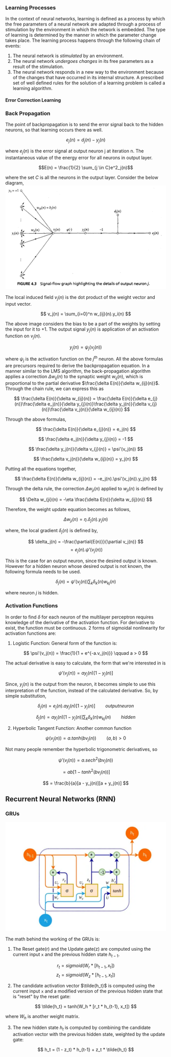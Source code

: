 
### Learning Processes

In the context of neural networks, learning is defined as a process by which the free parameters of a neural network are adapted through a process of stimulation by the environment in which the network is embedded. The type of learning is determined by the manner in which the parameter change takes place.
The learning process happens through the following chain of events:
1. The neural network is *stimulated*  by an environment.
2. The neural network *undergoes changes* in its free parameters as a result of the stimulation.
3. The neural network responds in a new way to the environment because of the changes that have occurred in its internal structure.
A prescribed set of well defined rules for the solution of a learning problem is called a learning algorithm.
#### Error Correction Learning


### Back Propagation

The point of backpropagation is to send the error signal back to the hidden neurons, so that learning occurs there as well. 

$$
e_{j}(n) = d_{j}(n) - y_{j}(n)
$$

where $e_{j}(n)$ is the error signal at output neuron j at iteration n.
The instantaneous value of the energy error for all neurons in output layer.

$$E(n) = \frac{1}{2} \sum_{j \in C}e^2_j(n)$$

where the set $C$ is all the neurons in the output layer.
Consider the below diagram,
![](ann/backprop.png)


The local induced field $v_j(n)$ is the dot product of the weight vector and input vector.

$$
v_j(n) = \sum_{i=0}^n w_{ij}(n).y_i(n)
$$

The above image considers the bias to be a part of the weights by setting the input for it to +1.
The output signal $y_j(n)$ is application of an activation function on $v_j(n)$.

$$
y_j(n) = \psi_j(v_j(n))
$$

where $\psi_j$ is the activation function on the $j^{th}$ neuron.
All the above formulas are precursors required to derive the backpropagation equation. In a manner similar to the LMS algorithm, the back-propagation algorithm applies a correction $\Delta w_{ij}(n)$ to the synaptic weight $w_{ij}(n)$, which is proportional to the partial derivative $\frac{\delta E(n)}{\delta w_{ij}(n)}$. Through the chain rule, we can express this as

$$
\frac{\delta E(n)}{\delta w_{ij}(n)} = \frac{\delta E(n)}{\delta e_{j}(n)}\frac{\delta e_j(n)}{\delta y_{j}(n)}\frac{\delta y_j(n)}{\delta v_{j}(n)}\frac{\delta v_j(n)}{\delta w_{ij}(n)}
$$

Through the above formulas,

$$
\frac{\delta E(n)}{\delta e_{j}(n)} = e_j(n)
$$

$$
\frac{\delta e_j(n)}{\delta y_{j}(n)} = -1
$$

$$
\frac{\delta y_j(n)}{\delta v_{j}(n)} = \psi'(v_j(n))
$$

$$
\frac{\delta v_j(n)}{\delta w_{ij}(n)} = y_j(n)
$$

Putting all the equations together, 

$$
\frac{\delta E(n)}{\delta w_{ij}(n)} = -e_j(n).\psi'(v_j(n)).y_j(n)
$$

Through the delta rule, the correction $\Delta w_{ji}(n)$ applied to $w_{ji}(n)$ is defined by 

$$
\Delta w_{ji}(n) = -\eta \frac{\delta E(n)}{\delta w_{ij}(n)}
$$

Therefore, the weight update equation becomes as follows,

$$
\Delta w_{ji}(n) = \eta.\delta_j(n).y_j(n)
$$

where, the local gradient $\delta_j(n)$ is defined by,

$$
\delta_j(n) = -\frac{\partial{E(n)}}{\partial v_j(n)} 
$$
$$
= e_j(n).\psi'(v_j(n))
$$

This is the case for an output neuron, since the desired output is known. However for a hidden neuron whose desired output is not known, the following formula needs to be used.

$$
\delta_j(n) = \psi'(v_j(n))\sum_k\delta_k(n)w_{kj}(n)
$$

where neuron $j$ is hidden.

### Activation Functions

In order to find $\delta$ for each neuron of the multilayer perceptron requires knowledge of the derivative of the activation function. For derivative to exist, the function must be continuous. 2 forms of sigmoidal nonlinearity for activation functions are:

1. Logistic Function: General form of the function is:

$$
\psi'(v_j(n)) = \frac{1}{1 + e^{-a.v_j(n)}} \qquad a > 0
$$

The actual derivative is easy to calculate, the form that we're interested in is

$$
\psi'(v_j(n)) = ay_j(n)[1-y_j(n)]
$$

Since, $y_j(n)$ is the output from the neuron, it becomes simple to use this interpretation of the function, instead of the calculated derivative. So, by simple substitution,

$$
\delta_j(n) = e_j(n).ay_j(n)[1-y_j(n)] \qquad output neuron
$$

$$
\delta_j(n) = ay_j(n)[1-y_j(n)]\sum_k\delta_k(n)w_{kj}(n) \qquad hidden
$$

2. Hyperbolic Tangent Function: Another common function

$$
\psi(v_j(n)) = a.tanh(bv_j(n)) \qquad (a, b) > 0
$$

Not many people remember the hyperbolic trigonometric derivatives, so

$$
\psi'(v_j(n)) = a.sech^2(bv_j(n))
$$

$$
= ab[1 - tanh^2(bv_j(n))]
$$

$$
= \frac{b}{a}[a - y_j(n)][a + y_j(n)]
$$




## Recurrent Neural Networks (RNN)

### GRUs

![](ann/gru.png)

The math behind the working of the GRUs is:
1. The Reset gate(r) and the Update gate(z) are computed using the current input `x` and the previous hidden state $h_{t-1}$. 

$$
r_t = sigmoid(W_r * [h_{t-1}, x_t])  
$$$$ 
z_t = sigmoid(W_z * [h_{t-1}, x_t])
$$

2. The candidate activation vector $\tilde{h_t}$ is computed using the current input `x` and a modified version of the previous hidden state that is "reset" by the reset gate:

$$
\tilde{h_t} = tanh(W_h * [r_t * h_{t-1}, x_t])
$$

where $W_h$ is another weight matrix.

3. The new hidden state $h_t$ is computed by combining the candidate activation vector with the previous hidden state, weighted by the update gate:

$$ 
h_t = (1 - z_t) * h_{t-1} + z_t * \tilde{h_t}
$$

